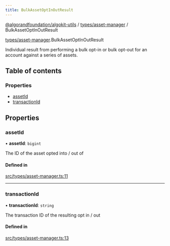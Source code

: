 ```yaml
---
title: BulkAssetOptInOutResult
---
```


[@algorandfoundation/algokit-utils](/reference/algokit-utils-ts/api/readme/) / [types/asset-manager](/reference/algokit-utils-ts/api/modules/types_asset_manager/) / BulkAssetOptInOutResult

[types/asset-manager](/reference/algokit-utils-ts/api/modules/types_asset_manager/).BulkAssetOptInOutResult

Individual result from performing a bulk opt-in or bulk opt-out for an account against a series of assets.

## Table of contents

### Properties

- [assetId](types_asset_manager.BulkAssetOptInOutResult.md#assetid)
- [transactionId](types_asset_manager.BulkAssetOptInOutResult.md#transactionid)

## Properties

### assetId

• **assetId**: `bigint`

The ID of the asset opted into / out of

#### Defined in

[src/types/asset-manager.ts:11](https://github.com/algorandfoundation/algokit-utils-ts/blob/main/src/types/asset-manager.ts#L11)

---

### transactionId

• **transactionId**: `string`

The transaction ID of the resulting opt in / out

#### Defined in

[src/types/asset-manager.ts:13](https://github.com/algorandfoundation/algokit-utils-ts/blob/main/src/types/asset-manager.ts#L13)
